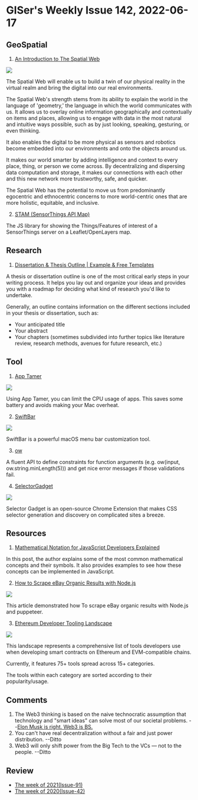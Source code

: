 # GISer's Weekly Issue 142, 2022-06-17

## GeoSpatial

1. [An Introduction to The Spatial Web](https://medium.com/swlh/an-introduction-to-the-spatial-web-bb8127f9ac45)

![](https://www2.deloitte.com/content/dam/insights/us/articles/6645_Spatial-web-strategy/Figures/6645_Fig1.jpg)

The Spatial Web will enable us to build a twin of our physical reality in the virtual realm and bring the digital into our real environments.

The Spatial Web's strength stems from its ability to explain the world in the language of 'geometry,' the language in which the world communicates with us. It allows us to overlay online information geographically and contextually on items and places, allowing us to engage with data in the most natural and intuitive ways possible, such as by just looking, speaking, gesturing, or even thinking.

It also enables the digital to be more physical as sensors and robotics become embedded into our environments and onto the objects around us.

It makes our world smarter by adding intelligence and context to every place, thing, or person we come across. By decentralizing and dispersing data computation and storage, it makes our connections with each other and this new network more trustworthy, safe, and quicker.

The Spatial Web has the potential to move us from predominantly egocentric and ethnocentric concerns to more world-centric ones that are more holistic, equitable, and inclusive.

2. [STAM (SensorThings API Map)](https://github.com/DataCoveEU/STAM)

The JS library for showing the Things/Features of interest of a SensorThings server on a Leaflet/OpenLayers map.

## Research

1. [Dissertation & Thesis Outline | Example & Free Templates](https://www.scribbr.com/dissertation/dissertation-thesis-outline/)

A thesis or dissertation outline is one of the most critical early steps in your writing process. It helps you lay out and organize your ideas and provides you with a roadmap for deciding what kind of research you'd like to undertake.

Generally, an outline contains information on the different sections included in your thesis or dissertation, such as:

- Your anticipated title
- Your abstract
- Your chapters (sometimes subdivided into further topics like literature review, research methods, avenues for future research, etc.)

## Tool

1. [App Tamer](https://www.stclairsoft.com/AppTamer/)

![](https://miro.medium.com/max/998/0*iNlEAP80o6ilrAdX.png)

Using App Tamer, you can limit the CPU usage of apps. This saves some battery and avoids making your Mac overheat.

2. [SwiftBar](https://github.com/swiftbar/SwiftBar)

![](https://user-images.githubusercontent.com/222100/101261866-267e2780-3708-11eb-9042-a57ad0ac6c78.gif)

SwiftBar is a powerful macOS menu bar customization tool.

3. [ow](https://github.com/sindresorhus/ow)

A fluent API to define constraints for function arguments (e.g. ow(input, ow.string.minLength(5))) and get nice error messages if those validations fail.

4. [SelectorGadget](https://chrome.google.com/webstore/detail/selectorgadget/mhjhnkcfbdhnjickkkdbjoemdmbfginb/related)

![](https://lh3.googleusercontent.com/QB9RiDOgBSbxRxFUkVoVXBroTU9XiHdDCF72aBwF3dejrN2ZIgk_MiOtfzOBspMcrbgPkai9dDOmq9qHolcv_x0DIw=w640-h400-e365-rj-sc0x00ffffff)

Selector Gadget is an open-source Chrome Extension that makes CSS selector generation and discovery on complicated sites a breeze.

## Resources

1. [Mathematical Notation for JavaScript Developers Explained](https://runjs.app/blog/mathematical-notation-for-javascript-developers-explained)

In this post, the author explains some of the most common mathematical concepts and their symbols. It also provides examples to see how these concepts can be implemented in JavaScript.

2. [How to Scrape eBay Organic Results with Node.js](https://dev.to/serpapi/how-to-scrape-ebay-organic-results-with-nodejs-5h7m)

![](https://res.cloudinary.com/practicaldev/image/fetch/s--vZDmSJ7p--/c_limit%2Cf_auto%2Cfl_progressive%2Cq_66%2Cw_880/https://user-images.githubusercontent.com/64033139/171663382-83677c90-7a01-47c6-8924-ecd07ba7d4fc.gif)

This article demonstrated how To scrape eBay organic results with Node.js and puppeteer.

3. [Ethereum Developer Tooling Landscape](https://github.com/dappcamp/landscape)

![](https://user-images.githubusercontent.com/78253155/172342647-04fe429e-022f-4b95-a049-ac0299a55da7.gif)

This landscape represents a comprehensive list of tools developers use when developing smart contracts on Ethereum and EVM-compatible chains.

Currently, it features 75+ tools spread across 15+ categories.

The tools within each category are sorted according to their popularity/usage.

## Comments

1. The Web3 thinking is based on the naive technocratic assumption that technology and "smart ideas" can solve most of our societal problems.
   --[Elon Musk is right. Web3 is BS.](https://maciekbaron.medium.com/elon-musk-is-right-web3-is-bs-1cdafc3f96f7)
2. You can't have real decentralization without a fair and just power distribution.
   --Ditto
3. Web3 will only shift power from the Big Tech to the VCs — not to the people.
   --Ditto

## Review

- [The week of 2021(Issue-91)](https://github.com/lkcozy/weekly/blob/master/docs/2021/issue-91.md)
- [The week of 2020(Issue-42)](https://github.com/lkcozy/weekly/blob/master/docs/2020/issue-42.md)
